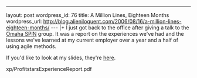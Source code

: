 --- 
layout: post
wordpress_id: 76
title: A Million Lines, Eighteen Months
wordpress_url: http://blog.alieniloquent.com/2006/08/16/a-million-lines-eighteen-months/
--- |+
I just got back to the office after giving a talk to the [Omaha SPIN][1]
group. It was a report on the experiences we've had and the lessons we've
learned at my current employer over a year and a half of using agile methods.

If you'd like to look at my slides, they're [here][2].

   [1]: http://www.omahaspin.org

   [2]: http://www.alieniloquent.com/talks/profitstars-
xp/ProfitstarsExperienceReport.pdf

